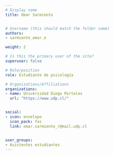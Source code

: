 ```yaml
---
# Display name
title: Omar Sarmiento


# Username (this should match the folder name)
authors:
- sarmiento_omar_e

weight: 2 

# Is this the primary user of the site?
superuser: false

# Role/position
role: Estudiante de psicología

# Organizations/Affiliations
organizations:
- name: Universidad Diego Portales
  url: "https://www.udp.cl/"


social:
- icon: envelope
  icon_pack: fas
  link: omar.sarmiento_r@mail.udp.cl


user_groups:
- Asistentes estudiantes 
---
```



